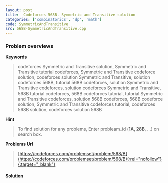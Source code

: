 ```yaml
---
layout: post
title:  Codeforces 568B. Symmetric and Transitive solution
categories: ['combinatorics', 'dp', 'math']
code: SymmetricAndTransitive
src: 568B-SymmetricAndTransitive.cpp
---
```

### **Problem overviews**

**Keywords**
> codeforces Symmetric and Transitive solution, Symmetric and Transitive tutorial codeforces, Symmetric and Transitive codeforce solution, codeforces solution Symmetric and Transitive, solution codeforces 568B, tutorial 568B codeforces, solution Symmetric and Transitive codeforces, solution codeforces Symmetric and Transitive, 568B tutorial codeforces, 568B codeforces tutorial, tutorial Symmetric and Transitive codeforces, solution 568B codeforces, 568B codeforce solution, Symmetric and Transitive codeforces tutorial, codeforces 568B solution, codeforces solution 568B

**Hint**
> To find solution for any problems, Enter probleam_id (**1A, 28B**, ...) on search box. 

**Problems Url**
> [https://codeforces.com/problemset/problem/568/B](https://codeforces.com/problemset/problem/568/B){:rel="nofollow"}{:target="_blank"}

#### **Solution**




